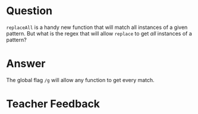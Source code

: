 # Question

`replaceAll` is a handy new function that will match all instances of a given pattern. But what is the regex that will allow `replace` to get _all_ instances of a pattern?

# Answer

The global flag `/g` will allow any function to get every match.

# Teacher Feedback

